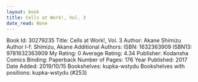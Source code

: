 ```yaml
---
layout: book
title: Cells at Work!, Vol. 3
date_read: None
---
```


Book Id: 30279235
Title: Cells at Work!, Vol. 3
Author: Akane Shimizu
Author l-f: Shimizu, Akane
Additional Authors: 
ISBN: 1632363909
ISBN13: 9781632363909
My Rating: 0
Average Rating: 4.34
Publisher: Kodansha Comics
Binding: Paperback
Number of Pages: 176
Year Published: 2017
Date Added: 2019/10/15
Bookshelves: kupka-wstydu
Bookshelves with positions: kupka-wstydu (#253)

